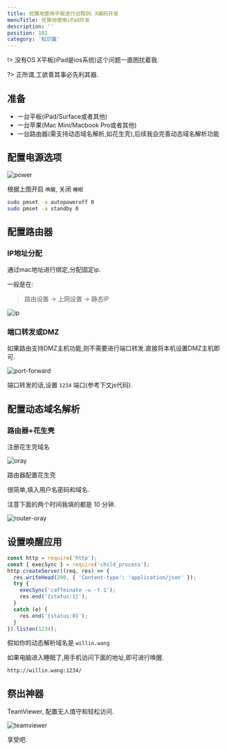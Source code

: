 ```yaml
---
title: 优雅地使用平板进行远程OS X编码开发
menuTitle: 优雅地使用iPad开发
description: ''
position: 102
category: '知识篇'
---
```


!> 没有OS X平板(iPad是ios系统)这个问题一直困扰着我.

?> 正所谓,工欲善其事必先利其器.

## 准备

- 一台平板(iPad/Surface或者其他)
- 一台苹果(Mac Mini/Macbook Pro或者其他)
- 一台路由器(需支持动态域名解析,如花生壳),后续我会完善动态域名解析功能


## 配置电源选项

![power](https://user-images.githubusercontent.com/1890238/27117064-6ca0b32a-509a-11e7-98fb-db4fa50eeb04.png)

根据上图开启 `唤醒`, 关闭 `睡眠`

```bash
sudo pmset -a autopoweroff 0
sudo pmset -a standby 0
```

## 配置路由器

### IP地址分配

通过mac地址进行绑定,分配固定ip.

一般是在:

> 路由设置 -> 上网设置 -> 静态IP

![ip](https://cloud.githubusercontent.com/assets/1890238/26823551/99485ffa-4ae0-11e7-8212-e22896fd8adf.jpg)

### 端口转发或DMZ

如果路由支持DMZ主机功能,则不需要进行端口转发.直接将本机设置DMZ主机即可.

![port-forward](https://cloud.githubusercontent.com/assets/1890238/26823706/2e63f1bc-4ae1-11e7-896e-df145d8b4400.jpg)

端口转发的话,设置 `1234` 端口(参考下文js代码).

## 配置动态域名解析

### 路由器+花生壳

注册花生壳域名

![oray](https://cloud.githubusercontent.com/assets/1890238/26823557/a37f3f5c-4ae0-11e7-8d53-14a591190348.png)

路由器配置花生壳

很简单,填入用户名密码和域名.

注意下面的两个时间我填的都是 10 分钟.

![router-oray](https://cloud.githubusercontent.com/assets/1890238/26823629/de357cc4-4ae0-11e7-9e23-5652f2a6aa48.jpg)

## 设置唤醒应用

```js
const http = require('http');
const { execSync } = require('child_process');
http.createServer((req, res) => {
  res.writeHead(200, { 'Content-type': 'application/json' });
  try {
    execSync('caffeinate -u -t 1');
    res.end('{status:1}');
  }
  catch (e) {
    res.end('{status:0}');
  }
}).listen(1234);
```

假如你的动态解析域名是 `willin.wang`

如果电脑进入睡眠了,用手机访问下面的地址,即可进行唤醒.

```
http://willin.wang:1234/
```

## 祭出神器

TeamViewer, 配置无人值守和轻松访问.

![teamviewer](https://user-images.githubusercontent.com/1890238/27117314-adf4255e-509b-11e7-904b-b751ec392b32.png)

享受吧.
